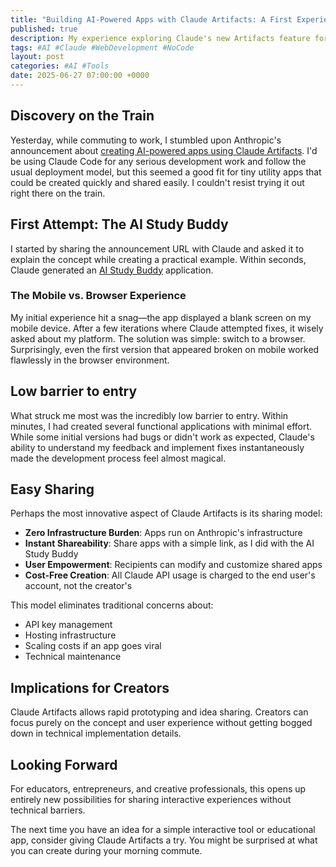 ```yaml
---
title: "Building AI-Powered Apps with Claude Artifacts: A First Experience"
published: true
description: My experience exploring Claude's new Artifacts feature for creating instant shareable AI applications
tags: #AI #Claude #WebDevelopment #NoCode
layout: post
categories: #AI #Tools
date: 2025-06-27 07:00:00 +0000
---
```


## Discovery on the Train

Yesterday, while commuting to work, I stumbled upon Anthropic's announcement about [creating AI-powered apps using Claude Artifacts](https://www.anthropic.com/news/build-artifacts). I'd be using Claude Code for any serious development work and follow the usual deployment model, but this seemed a good fit for  tiny utility apps that could be created quickly and shared easily. I couldn't resist trying it out right there on the train.

## First Attempt: The AI Study Buddy

I started by sharing the announcement URL with Claude and asked it to explain the concept while creating a practical example. Within seconds, Claude generated an [AI Study Buddy](https://claude.ai/public/artifacts/91da6736-672f-4f63-977c-57c798d04255) application.

### The Mobile vs. Browser Experience

My initial experience hit a snag—the app displayed a blank screen on my mobile device. After a few iterations where Claude attempted fixes, it wisely asked about my platform. The solution was simple: switch to a browser. Surprisingly, even the first version that appeared broken on mobile worked flawlessly in the browser environment.

## Low barrier to entry

What struck me most was the incredibly low barrier to entry. Within minutes, I had created several functional applications with minimal effort. While some initial versions had bugs or didn't work as expected, Claude's ability to understand my feedback and implement fixes instantaneously made the development process feel almost magical.

## Easy Sharing 

Perhaps the most innovative aspect of Claude Artifacts is its sharing model:

- **Zero Infrastructure Burden**: Apps run on Anthropic's infrastructure
- **Instant Shareability**: Share apps with a simple link, as I did with the AI Study Buddy
- **User Empowerment**: Recipients can modify and customize shared apps
- **Cost-Free Creation**: All Claude API usage is charged to the end user's account, not the creator's

This model eliminates traditional concerns about:
- API key management
- Hosting infrastructure
- Scaling costs if an app goes viral
- Technical maintenance

## Implications for Creators

Claude Artifacts allows rapid prototyping and idea sharing. Creators can focus purely on the concept and user experience without getting bogged down in technical implementation details. 

## Looking Forward

For educators, entrepreneurs, and creative professionals, this opens up entirely new possibilities for sharing interactive experiences without technical barriers.

The next time you have an idea for a simple interactive tool or educational app, consider giving Claude Artifacts a try. You might be surprised at what you can create during your morning commute.






